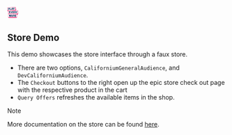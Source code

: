<a href="/README.md"><img src="/docs/images/PlayEveryWareLogo.gif" alt="README.md" width="5%"/></a>

## **Store Demo**
This demo showcases the store interface through a faux store.
- There are two options, ``CaliforniumGeneralAudience``, and ``DevCaliforniumAudience``.
- The ``Checkout`` buttons to the right open up the epic store check out page with the respective product in the cart
- ``Query Offers`` refreshes the available items in the shop.


> [!NOTE]
> More documentation on the store can be found [here](https://dev.epicgames.com/docs/epic-games-store/services/ecom/ecom-overview).